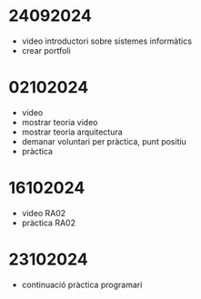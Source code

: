 # 24092024

- video introductori sobre sistemes informàtics
- crear portfoli

# 02102024

- video
- mostrar teoria video
- mostrar teoria arquitectura
- demanar voluntari per pràctica, punt positiu
- pràctica

# 16102024

- video RA02
- pràctica RA02

# 23102024

- continuació pràctica programari
